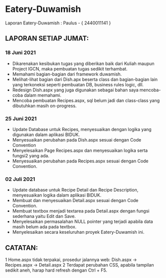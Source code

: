 # Eatery-Duwamish
Laporan Eatery-Duwamish : Paulus - { 2440011141 }

## LAPORAN SETIAP JUMAT:

### 18 Juni 2021
- Dikarenakan kesibukan tugas yang diberikan baik dari Kuliah maupun Project IGCN, maka pembuatan tugas sedikit terhambat.
- Memahami bagian-bagian dari framework duwamish.
- Melihat-lihat bagian dari Dish.apx beserta class dan bagian-bagian lain yang terkoneksi seperti pembuatan DB, business rules logic, dll.
- Redesign Dish.aspx yang juga digunakan sebagai bahan saya mencoba-coba dalam memahami.
- Mencoba pembuatan Recipes.aspx, sql belum jadi dan class-class yang dibutuhkan masih on-progress.

### 25 Juni 2021
- Update Database untuk Recipes, menyesuaikan dengan logika yang digunakan dalam aplikasi BIDUK.
- Menyesuaikan perubahan pada Dish.aspx sesuai dengan Code Convention
- Menyelesaikan Page Recipes.aspx dan menyesuaikan logika serta fungsi2 yang ada.
- Menyesuaikan perubahan pada Recipes.aspx sesuai dengan Code Convention.

### 02 Juli 2021
- Update database untuk Recipe Detail dan Recipe Description, menyesuaikan logika dalam aplikasi BIDUK.
- Membuat dan menyesuaikan Detail.aspx sesuai dengan Code Convention.
- Membuat textbox menjadi textarea pada Detail.aspx dengan fungsi sederhana yaitu Edit dan Save.
- Menyelesaikan permasalahan NULL pointer yang terjadi apabila data masih belum ada pada textbox.
- Menyelesaikan secara keseluruhan proyek Eatery-Duwamish ini.

## CATATAN:
1 Home.aspx tidak terpakai, prosedur jalannya web: Dish.aspx -> Recipes.aspx -> Detail.aspx
2 Terdapat perubahan CSS, apabila tampilan sedikit aneh, harap hard refresh dengan Ctrl + F5.